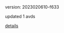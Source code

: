 version: 2023020610-f633

updated 1 avds

[details](https://github.com/0x74f917491bfa7ebfa379/ali_avd_db/blob/master/change_log/2023/02/06/10/f633.txt)